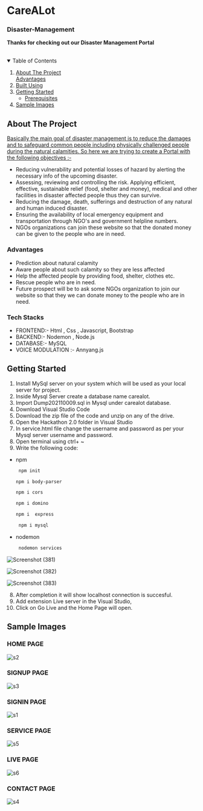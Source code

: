 # CareALot

### Disaster-Management

**Thanks for checking out our Disaster Management Portal**

<!-- PROJECT SHIELDS -->
<!--
*** I'm using markdown "reference style" links for readability.
*** Reference links are enclosed in brackets [ ] instead of parentheses ( ).
*** See the bottom of this document for the declaration of the reference variables
*** for contributors-url, forks-url, etc. This is an optional, concise syntax you may use.
*** https://www.markdownguide.org/basic-syntax/#reference-style-links -->



<!-- PROJECT LOGO -->
<br />

<!-- TABLE OF CONTENTS -->
<details open="open">
  <summary>Table of Contents</summary>
  <ol>
    <li>
      <a href="#about-the-project">About The Project</a>
      <br/>
      <a href="#advantages">Advantages</a>
      <br/>
        <li><a href="#TechStacks">Built Using</a></li>
      </ul>
    </li>
    <li>
      <a href="#getting-started">Getting Started</a>
      <ul>
        <li><a href="#prerequisites">Prerequisites</a></li>
      </ul>
    </li>
     <li>
      <a href="#Sample Images">Sample Images</a>
     </li>
   
  </ol>
</details>



<!-- ABOUT THE PROJECT -->
## About The Project

<u>Basically the main goal of disaster management is to reduce the damages and to safeguard common people including physically challenged people during the natural calamities. So here we are trying to create a Portal with the following objectives :-</b></u> 
                        <ul >
                       <li> Reducing vulnerability and potential losses of hazard by alerting the necessary info of the upcoming disaster. </li>
                       <li>Assessing, reviewing and controlling the risk. Applying efficient, effective, sustainable relief (food, shelter and money), medical and other facilities in disaster affected people thus they can survive. </li> 
                        <li>Reducing the damage, death, sufferings and destruction of any natural and human induced disaster. </li>
                        <li> Ensuring the availability of local emergency equipment and transportation through NGO's and government helpline numbers.</li>
                       <li>NGOs organizations can join these website so that the donated money can be given to the people who are in need.</li> 
                      </ul>

###  Advantages
* Prediction about natural calamity
* Aware people about such calamity so they are less affected
* Help the affected people by providing food, shelter, clothes etc.
* Rescue people who are in need.
* Future prospect will be to ask some NGOs organization to join our website so that they we can donate money to the people who are in need.

### Tech Stacks

* FRONTEND:- Html , Css , Javascript, Bootstrap
* BACKEND:- Nodemon , Node.js 
* DATABASE:- MySQL
* VOICE MODULATION :- Annyang.js

<!-- GETTING STARTED -->
## Getting Started

1. Install MySql server on your system which will be used as your  local server for project.
2. Inside Mysql Server create a database name carealot.
3. Import Dump202110009.sql in Mysql under carealot database.
4. Download Visual Studio Code
5. Download the zip file of the code and unzip on any of the drive.
6. Open the Hackathon 2.0 folder in Visual Studio
7. In service.html file change the username and password as per your Mysql server username and password. 
8. Open terminal using ctrl+ ~ 
9. Write the following code:

* npm
  ```sh
   npm init
  ```

  ```sh
  npm i body-parser
  ```

  ```sh
  npm i cors
  ```

  ```sh
  npm i domino
  ```

  ```sh
  npm i  express
  ```  

  ```sh
   npm i mysql
  ```  

* nodemon
  ```sh
   nodemon services
  ```

![Screenshot (381)](https://user-images.githubusercontent.com/64826389/136729567-b34b4b0f-efba-4bbc-ac6c-70dff82a1caa.png)


![Screenshot (382)](https://user-images.githubusercontent.com/64826389/136729585-5e417aaf-e150-4223-b551-3eebf999e24c.png)


![Screenshot (383)](https://user-images.githubusercontent.com/64826389/136729605-c1c94fb5-5cff-430a-9ad5-750f2c6b8642.png)

8. After completion it will show localhost connection is succesful.
9. Add extension Live server in the Visual Studio,
10. Click on Go Live and the Home Page will open.

## Sample Images

###  HOME PAGE

![s2](https://user-images.githubusercontent.com/64826389/136905751-328c3f70-77c7-49a3-83f8-d302494b9715.PNG)

###  SIGNUP PAGE

![s3](https://user-images.githubusercontent.com/64826389/136905828-759dbfa3-e818-43bd-b7f7-33a96a531819.PNG)

###  SIGNIN PAGE

![s1](https://user-images.githubusercontent.com/64826389/136905978-cdd7a8ce-bba4-45d9-8239-f086697966f6.PNG)

###  SERVICE PAGE

![s5](https://user-images.githubusercontent.com/64826389/136906201-7c525102-296e-4cc6-a1cc-868bf7e5116f.jpeg)

###  LIVE PAGE

![s6](https://user-images.githubusercontent.com/64826389/136906311-75f05540-e68e-454d-bbea-998422fec45c.jpeg)

###  CONTACT PAGE

![s4](https://user-images.githubusercontent.com/64826389/136906395-27279ffe-9128-40a4-8a4f-be8f123adac0.PNG)












